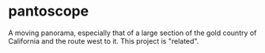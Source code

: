 # pantoscope
A moving panorama, especially that of a large section of the gold country of California and the route west to it.  This project is "related".
